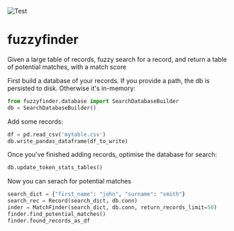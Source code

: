 ![Test](https://github.com/moj-analytical-services/fuzzyfinder/workflows/Test/badge.svg)

# fuzzyfinder

Given a large table of records, fuzzy search for a record, and return a table of potential matches, with a match score


First build a database of your records.  If you provide a path, the db is persisted to disk.  Otherwise it's in-memory:
```python
from fuzzyfinder.database import SearchDatabaseBuilder
db = SearchDatabaseBuilder()
```

Add some records:

```python
df = pd.read_csv('mytable.csv')
db.write_pandas_dataframe(df_to_write)
```

Once you've finished adding records, optimise the database for search:


```python
db.update_token_stats_tables()
```

Now you can serach for potential matches

```python
search_dict = {"first_name": "john", "surname": "smith"}
search_rec = Record(search_dict, db.conn)
inder = MatchFinder(search_dict, db.conn, return_records_limit=50)
finder.find_potential_matches()
finder.found_records_as_df
```


